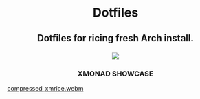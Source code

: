 <h1 align=center>Dotfiles</h1>

<h2 align=center>Dotfiles for ricing fresh Arch install.
<p align=center>
  <img src="https://img.shields.io/badge/OS-linux-orange.svg?style=flat-square">
</p>
</h2>

<h3 align=center>XMONAD SHOWCASE</h3>

[compressed_xmrice.webm](https://github.com/HrideshG88/dotfiles/assets/37382537/677b2fe2-aa0e-4854-a00c-eec973698dfe)
